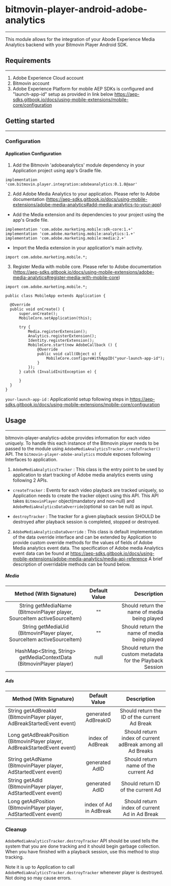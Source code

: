 # bitmovin-player-android-adobe-analytics
-----------------------------------------
This module allows for the integration of your Abode Experience Media Analytics backend with your Bitmovin Player Android SDK.

## Requirements
-----------------
1. Adobe Experience Cloud account
2. Bitmovin account
3. Adobe Experience Platform for mobile AEP SDKs is configured and "launch-app-id" setup as provided in link below
   https://aep-sdks.gitbook.io/docs/using-mobile-extensions/mobile-core/configuration

## Getting started
------------------

### Configuration

#### Application Configuration
1. Add the Bitmovin 'adobeanalytics' module dependency in your Application project using app's Gradle file. 

```
implementation 'com.bitmovin.player.integration:adobeanalytics:0.1.0@aar'
```

2. Add Adobe Media Analytics to your application. Please refer to Adobe documentation (https://aep-sdks.gitbook.io/docs/using-mobile-extensions/adobe-media-analytics#add-media-analytics-to-your-app)

- Add the Media extension and its dependencies to your project using the app's Gradle file.

```
implementation 'com.adobe.marketing.mobile:sdk-core:1.+'
implementation 'com.adobe.marketing.mobile:analytics:1.+'
implementation 'com.adobe.marketing.mobile:media:2.+'
```

- Import the Media extension in your application's main activity.

```
import com.adobe.marketing.mobile.*;
```

3. Register Media with mobile core. Please refer to Adobe documentation (https://aep-sdks.gitbook.io/docs/using-mobile-extensions/adobe-media-analytics#register-media-with-mobile-core)

```
import com.adobe.marketing.mobile.*;

public class MobileApp extends Application {

  @Override
  public void onCreate() {
      super.onCreate();
      MobileCore.setApplication(this);

      try {
          Media.registerExtension();
          Analytics.registerExtension();
          Identity.registerExtension();
          MobileCore.start(new AdobeCallback () {
              @Override
              public void call(Object o) {
                  MobileCore.configureWithAppID("your-launch-app-id");
              }
          });
      } catch (InvalidInitException e) {

      }
  }
}
```

`your-launch-app-id` : ApplicationId setup following steps in https://aep-sdks.gitbook.io/docs/using-mobile-extensions/mobile-core/configuration

## Usage
----------------
bitmovin-player-analytics-adobe provides information for each video uniquely. To handle this each instance of the Bitmovin player needs to be passed to the module using `AdobeMediaAnalyticsTracker.createTracker()` API.
The `bitmovin-player-adobe-analytics` module exposes following Interfaces to application.
1. `AdobeMediaAnalyticsTracker` : This class is the entry point to be used by application to start tracking of Adobe media analytics events using following 2 APIs.

- `createTracker` : Events for each video playback are tracked uniquely, so Application needs to create the tracker object using this API. This API takes
                     `BitmovinPlayer` object(mandatory and non-null) and `AdobeMediaAnalyticsDataOverride`(optional so can be null) as input.

- `destroyTracker` : The tracker for a given playback session SHOULD be destroyed after playback session is completed, stopped or destroyed.

2. `AdobeMediaAnalyticsDataOverride` : This class is default implementation of the data override interface and can be extended by Application to provide custom
                                        override methods for the values of fields of Adobe Media analytics event data. The specification of Adobe media Analytics
                                        event data can be found at https://aep-sdks.gitbook.io/docs/using-mobile-extensions/adobe-media-analytics/media-api-reference
                                        A brief description of overridable methods can be found below.
##### Media

| Method (With Signature)                                                  | Default Value | Description|
| :-----------------------------------------------------------------------:|:-------------:|-----------:|
| String getMediaName (BitmovinPlayer player, SourceItem activeSourceItem) | 	""         | Should return the name of media being played|
| String getMediaUid (BitmovinPlayer player, SourceItem activeSourceItem)  | 	""         | Should return the name of media being played|
| HashMap<String, String> getMediaContextData (BitmovinPlayer player)      | 	null       | Should return the custom metadata for the Playback Session|

##### Ads

| Method (With Signature)                                                     | Default Value          | Description |
| --------------------------------------------------------------------------- |:----------------------:|:-----------:|
| String getAdBreakId (BitmovinPlayer player, AdBreakStartedEvent event)      | generated AdBreakID    | Should return the ID of the current Ad Break|
| Long getAdBreakPosition (BitmovinPlayer player, AdBreakStartedEvent event)  | index of AdBreak       | Should return index of current adBreak among all Ad Breaks|
| String getAdName (BitmovinPlayer player, AdStartedEvent event)              | generated AdID         | Should return name of the current Ad|
| String getAdId (BitmovinPlayer player, AdStartedEvent event)                | generated AdID         | Should return ID of the current Ad|
| Long getAdPosition (BitmovinPlayer player, AdStartedEvent event)            | index of Ad in AdBreak | Should return index of current Ad in Ad Break|


### Cleanup
`AdobeMediaAnalyticsTracker.destroyTracker` API should be used tells the system that you are done tracking and it should begin garbage collection. When you have finished with a playback session, use this method to stop tracking.

Note it is up to Application to call `AdobeMediaAnalyticsTracker.destroyTracker` whenever player is destroyed. Not doing so may cause errors.
